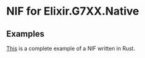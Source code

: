 # NIF for Elixir.G7XX.Native

## Examples

[This](https://github.com/rusterlium/NifIo) is a complete example of a NIF written in Rust.
